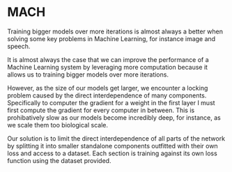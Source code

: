 # MACH

Training bigger models over more iterations is almost always a better when solving some key problems in Machine Learning, for instance image and speech.

It is almost always the case that we can improve the performance of a Machine Learning system by leveraging more computation because it allows us to training bigger models over more iterations.

However, as the size of our models get larger, we encounter a locking problem caused by the direct interdependence of many components. Specifically to computer the gradient for a weight in the first layer I must first compute the gradient for every computer in between. This is prohibatively slow as our models become incredibly deep, for instance, as we scale them too biological scale.

Our solution is to limit the direct interdependence of all parts of the network by splitting it into smaller standalone components outfitted with their own loss and access to a dataset. Each section is training against its own loss function using the dataset provided. 
